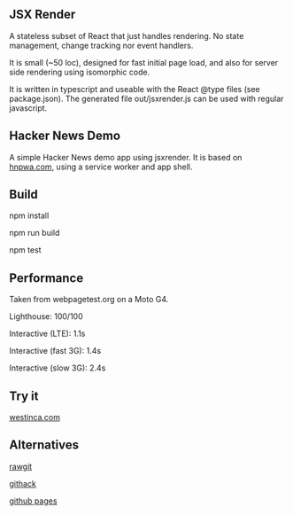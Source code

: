 JSX Render
----------
A stateless subset of React that just handles rendering.
No state management, change tracking nor event handlers.

It is small (~50 loc), designed for fast initial page load,
and also for server side rendering using isomorphic code.

It is written in typescript and useable with the React @type files
(see package.json).
The generated file out/jsxrender.js can be used with regular javascript.

Hacker News Demo
----------------
A simple Hacker News demo app using jsxrender.
It is based on [hnpwa.com](https://hnpwa.com), using a service worker and app shell.

Build
-----
npm install

npm run build

npm test

Performance
-----------
Taken from webpagetest.org on a Moto G4.

Lighthouse: 100/100

Interactive (LTE): 1.1s

Interactive (fast 3G): 1.4s

Interactive (slow 3G): 2.4s

Try it
------
[westinca.com](https://jsxrender.westinca.com/public/)

Alternatives
------------
[rawgit](https://cdn.rawgit.com/martyntebby/jsxrender/0.9.4/public/)

[githack](https://rawcdn.githack.com/martyntebby/jsxrender/0.9.4/public/)

[github pages](http://martyntebby.github.io/jsxrender/public/)
